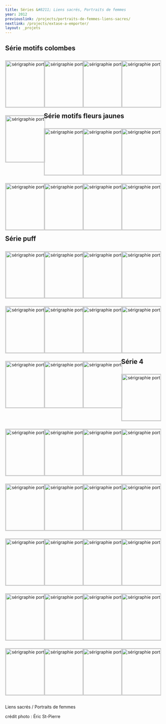 ```yaml
---
title: Séries &#8211; Liens sacrés, Portraits de femmes
year: 2012
previouslink: /projects/portraits-de-femmes-liens-sacres/
nextlink: /projects/extase-a-emporter/
layout: _projets
---
```

<h2>Série motifs colombes</h2>
<style type='text/css'> #gallery-1 {margin: auto;}#gallery-1 .gallery-item {float: left;margin-top: 10px;text-align: center;width: 25%;}#gallery-1 img {border: 2px solid #cfcfcf;}#gallery-1 .gallery-caption {margin-left: 0;}</style>
		<div id='gallery-1' class='gallery galleryid-684 gallery-columns-4 gallery-size-thumbnail'><dl class='gallery-item'>
			<dt class='gallery-icon'>
				<a rel="prettyPhoto[slides]" href='/wp-content/uploads/2015/01/serie-liens-sacres-12.jpg' title='eve_motif_colombes'><img width="150" height="150" src="/wp-content/uploads/2015/01/serie-liens-sacres-12-150x150.jpg" class="attachment-thumbnail" alt="sérigraphie portrait" /></a>
			</dt></dl><dl class='gallery-item'>
			<dt class='gallery-icon'>
				<a rel="prettyPhoto[slides]" href='/wp-content/uploads/2015/01/serie-liens-sacres-13.jpg' title='martine_motif_colombes'><img width="150" height="150" src="/wp-content/uploads/2015/01/serie-liens-sacres-13-150x150.jpg" class="attachment-thumbnail" alt="sérigraphie portrait" /></a>
			</dt></dl><dl class='gallery-item'>
			<dt class='gallery-icon'>
				<a rel="prettyPhoto[slides]" href='/wp-content/uploads/2015/01/serie-liens-sacres-15.jpg' title='myriam_motif_colombes'><img width="150" height="150" src="/wp-content/uploads/2015/01/serie-liens-sacres-15-150x150.jpg" class="attachment-thumbnail" alt="sérigraphie portrait" /></a>
			</dt></dl><dl class='gallery-item'>
			<dt class='gallery-icon'>
				<a rel="prettyPhoto[slides]" href='/wp-content/uploads/2015/01/serie-liens-sacres-16.jpg' title='julie_motif_colombes'><img width="150" height="150" src="/wp-content/uploads/2015/01/serie-liens-sacres-16-150x150.jpg" class="attachment-thumbnail" alt="sérigraphie portrait" /></a>
			</dt></dl><dl class='gallery-item'>
			<dt class='gallery-icon'>
				<a rel="prettyPhoto[slides]" href='/wp-content/uploads/2015/01/serie-liens-sacres-36.jpg' title='carole_motif_colombes'><img width="150" height="150" src="/wp-content/uploads/2015/01/serie-liens-sacres-36-150x150.jpg" class="attachment-thumbnail" alt="sérigraphie portrait" /></a>
			</dt></dl>
		</div>
<h2>Série motifs fleurs jaunes</h2>
<style type='text/css'>#gallery-2 {margin: auto;}#gallery-2 .gallery-item {float: left;margin-top: 10px;text-align: center;width: 25%;}#gallery-2 img {border: 2px solid #cfcfcf;}#gallery-2 .gallery-caption {margin-left: 0;}</style>
		<!-- see gallery_shortcode() in wp-includes/media.php -->
		<div id='gallery-2' class='gallery galleryid-684 gallery-columns-4 gallery-size-thumbnail'><dl class='gallery-item'>
			<dt class='gallery-icon'>
				<a rel="prettyPhoto[slides]" href='/wp-content/uploads/2015/01/serie-liens-sacres-25.jpg' title='julie_motifs_fleurs_jaunes'><img width="150" height="150" src="/wp-content/uploads/2015/01/serie-liens-sacres-25-150x150.jpg" class="attachment-thumbnail" alt="sérigraphie portrait" /></a>
			</dt></dl><dl class='gallery-item'>
			<dt class='gallery-icon'>
				<a rel="prettyPhoto[slides]" href='/wp-content/uploads/2015/01/serie-liens-sacres-26.jpg' title='martine_motifs_fleurs_jaunes'><img width="150" height="150" src="/wp-content/uploads/2015/01/serie-liens-sacres-26-150x150.jpg" class="attachment-thumbnail" alt="sérigraphie portrait" /></a>
			</dt></dl><dl class='gallery-item'>
			<dt class='gallery-icon'>
				<a rel="prettyPhoto[slides]" href='/wp-content/uploads/2015/01/serie-liens-sacres-27.jpg' title='lucienne_motifs_fleurs_jaunes'><img width="150" height="150" src="/wp-content/uploads/2015/01/serie-liens-sacres-27-150x150.jpg" class="attachment-thumbnail" alt="sérigraphie portrait" /></a>
			</dt></dl><dl class='gallery-item'>
			<dt class='gallery-icon'>
				<a rel="prettyPhoto[slides]" href='/wp-content/uploads/2015/01/serie-liens-sacres-29.jpg' title='myriam_motifs_fleurs_jaunes'><img width="150" height="150" src="/wp-content/uploads/2015/01/serie-liens-sacres-29-150x150.jpg" class="attachment-thumbnail" alt="sérigraphie portrait" /></a>
			</dt></dl><dl class='gallery-item'>
			<dt class='gallery-icon'>
				<a rel="prettyPhoto[slides]" href='/wp-content/uploads/2015/01/serie-liens-sacres-30.jpg' title='maude_motifs_fleurs_jaunes'><img width="150" height="150" src="/wp-content/uploads/2015/01/serie-liens-sacres-30-150x150.jpg" class="attachment-thumbnail" alt="sérigraphie portrait" /></a>
			</dt></dl><dl class='gallery-item'>
			<dt class='gallery-icon'>
				<a rel="prettyPhoto[slides]" href='/wp-content/uploads/2015/01/serie-liens-sacres-31.jpg' title='carole_motifs_fleurs_jaunes'><img width="150" height="150" src="/wp-content/uploads/2015/01/serie-liens-sacres-31-150x150.jpg" class="attachment-thumbnail" alt="sérigraphie portrait" /></a>
			</dt></dl><dl class='gallery-item'>
			<dt class='gallery-icon'>
				<a rel="prettyPhoto[slides]" href='/wp-content/uploads/2015/01/serie-liens-sacres-32.jpg' title='marie-pierre_motifs_fleurs_jaunes'><img width="150" height="150" src="/wp-content/uploads/2015/01/serie-liens-sacres-32-150x150.jpg" class="attachment-thumbnail" alt="sérigraphie portrait" /></a>
			</dt></dl>
		</div>
<h2>Série puff</h2>
<style type='text/css'>#gallery-3 {margin: auto;}#gallery-3 .gallery-item {float: left;margin-top: 10px;text-align: center;width: 25%;}#gallery-3 img {border: 2px solid #cfcfcf;}#gallery-3 .gallery-caption {margin-left: 0;}</style>
		<!-- see gallery_shortcode() in wp-includes/media.php -->
		<div id='gallery-3' class='gallery galleryid-684 gallery-columns-4 gallery-size-thumbnail'><dl class='gallery-item'>
			<dt class='gallery-icon'>
				<a rel="prettyPhoto[slides]" href='/wp-content/uploads/2015/01/serie-liens-sacres-1.jpg' title='martine_puff'><img width="150" height="150" src="/wp-content/uploads/2015/01/serie-liens-sacres-1-150x150.jpg" class="attachment-thumbnail" alt="sérigraphie portrait" /></a>
			</dt></dl><dl class='gallery-item'>
			<dt class='gallery-icon'>
				<a rel="prettyPhoto[slides]" href='/wp-content/uploads/2015/01/serie-liens-sacres-2.jpg' title='lucienne_puff'><img width="150" height="150" src="/wp-content/uploads/2015/01/serie-liens-sacres-2-150x150.jpg" class="attachment-thumbnail" alt="sérigraphie portrait" /></a>
			</dt></dl><dl class='gallery-item'>
			<dt class='gallery-icon'>
				<a rel="prettyPhoto[slides]" href='/wp-content/uploads/2015/01/serie-liens-sacres-3.jpg' title='maude_puff'><img width="150" height="150" src="/wp-content/uploads/2015/01/serie-liens-sacres-3-150x150.jpg" class="attachment-thumbnail" alt="sérigraphie portrait" /></a>
			</dt></dl><dl class='gallery-item'>
			<dt class='gallery-icon'>
				<a rel="prettyPhoto[slides]" href='/wp-content/uploads/2015/01/serie-liens-sacres-4.jpg' title='réjeanne_puff'><img width="150" height="150" src="/wp-content/uploads/2015/01/serie-liens-sacres-4-150x150.jpg" class="attachment-thumbnail" alt="sérigraphie portrait" /></a>
			</dt></dl><dl class='gallery-item'>
			<dt class='gallery-icon'>
				<a rel="prettyPhoto[slides]" href='/wp-content/uploads/2015/01/serie-liens-sacres-5.jpg' title='marie-pierre_puff'><img width="150" height="150" src="/wp-content/uploads/2015/01/serie-liens-sacres-5-150x150.jpg" class="attachment-thumbnail" alt="sérigraphie portrait" /></a>
			</dt></dl><dl class='gallery-item'>
			<dt class='gallery-icon'>
				<a rel="prettyPhoto[slides]" href='/wp-content/uploads/2015/01/serie-liens-sacres-6.jpg' title='eve_puff_rouge'><img width="150" height="150" src="/wp-content/uploads/2015/01/serie-liens-sacres-6-150x150.jpg" class="attachment-thumbnail" alt="sérigraphie portrait" /></a>
			</dt></dl><dl class='gallery-item'>
			<dt class='gallery-icon'>
				<a rel="prettyPhoto[slides]" href='/wp-content/uploads/2015/01/serie-liens-sacres-7.jpg' title='eve_puff_mauve'><img width="150" height="150" src="/wp-content/uploads/2015/01/serie-liens-sacres-7-150x150.jpg" class="attachment-thumbnail" alt="sérigraphie portrait" /></a>
			</dt></dl><dl class='gallery-item'>
			<dt class='gallery-icon'>
				<a rel="prettyPhoto[slides]" href='/wp-content/uploads/2015/01/serie-liens-sacres-8.jpg' title='carole_puff'><img width="150" height="150" src="/wp-content/uploads/2015/01/serie-liens-sacres-8-150x150.jpg" class="attachment-thumbnail" alt="sérigraphie portrait" /></a>
			</dt></dl><dl class='gallery-item'>
			<dt class='gallery-icon'>
				<a rel="prettyPhoto[slides]" href='/wp-content/uploads/2015/01/serie-liens-sacres-9.jpg' title='myriam_puff'><img width="150" height="150" src="/wp-content/uploads/2015/01/serie-liens-sacres-9-150x150.jpg" class="attachment-thumbnail" alt="sérigraphie portrait" /></a>
			</dt></dl><dl class='gallery-item'>
			<dt class='gallery-icon'>
				<a rel="prettyPhoto[slides]" href='/wp-content/uploads/2015/01/serie-liens-sacres-21.jpg' title='julie_puff'><img width="150" height="150" src="/wp-content/uploads/2015/01/serie-liens-sacres-21-150x150.jpg" class="attachment-thumbnail" alt="sérigraphie portrait" /></a>
			</dt></dl><dl class='gallery-item'>
			<dt class='gallery-icon'>
				<a rel="prettyPhoto[slides]" href='/wp-content/uploads/2015/01/serie-liens-sacres-23.jpg' title='julie_puff'><img width="150" height="150" src="/wp-content/uploads/2015/01/serie-liens-sacres-23-150x150.jpg" class="attachment-thumbnail" alt="sérigraphie portrait" /></a>
			</dt></dl>
		</div>
<h2>Série 4</h2>
<style type='text/css'>#gallery-4 {margin: auto;}#gallery-4 .gallery-item {float: left;margin-top: 10px;text-align: center;width: 25%;}#gallery-4 img {border: 2px solid #cfcfcf;}#gallery-4 .gallery-caption {margin-left: 0;}</style>
		<!-- see gallery_shortcode() in wp-includes/media.php -->
		<div id='gallery-4' class='gallery galleryid-684 gallery-columns-4 gallery-size-thumbnail'><dl class='gallery-item'>
			<dt class='gallery-icon'>
				<a rel="prettyPhoto[slides]" href='/wp-content/uploads/2015/01/serie-liens-sacres-10.jpg' title='réjeanne_série-4_flocage'><img width="150" height="150" src="/wp-content/uploads/2015/01/serie-liens-sacres-10-150x150.jpg" class="attachment-thumbnail" alt="sérigraphie portrait" /></a>
			</dt></dl><dl class='gallery-item'>
			<dt class='gallery-icon'>
				<a rel="prettyPhoto[slides]" href='/wp-content/uploads/2015/01/serie-liens-sacres-11.jpg' title='maude_série-4_fleurs'><img width="150" height="150" src="/wp-content/uploads/2015/01/serie-liens-sacres-11-150x150.jpg" class="attachment-thumbnail" alt="sérigraphie portrait" /></a>
			</dt></dl><dl class='gallery-item'>
			<dt class='gallery-icon'>
				<a rel="prettyPhoto[slides]" href='/wp-content/uploads/2015/01/serie-liens-sacres-14.jpg' title='julie_série-4_arabesques'><img width="150" height="150" src="/wp-content/uploads/2015/01/serie-liens-sacres-14-150x150.jpg" class="attachment-thumbnail" alt="sérigraphie portrait" /></a>
			</dt></dl><dl class='gallery-item'>
			<dt class='gallery-icon'>
				<a rel="prettyPhoto[slides]" href='/wp-content/uploads/2015/01/serie-liens-sacres-17.jpg' title='carole_série-4_fleurs'><img width="150" height="150" src="/wp-content/uploads/2015/01/serie-liens-sacres-17-150x150.jpg" class="attachment-thumbnail" alt="sérigraphie portrait" /></a>
			</dt></dl><dl class='gallery-item'>
			<dt class='gallery-icon'>
				<a rel="prettyPhoto[slides]" href='/wp-content/uploads/2015/01/serie-liens-sacres-18.jpg' title='réjeanne_série-4_fleurs'><img width="150" height="150" src="/wp-content/uploads/2015/01/serie-liens-sacres-18-150x150.jpg" class="attachment-thumbnail" alt="sérigraphie portrait" /></a>
			</dt></dl><dl class='gallery-item'>
			<dt class='gallery-icon'>
				<a rel="prettyPhoto[slides]" href='/wp-content/uploads/2015/01/serie-liens-sacres-19.jpg' title='martine_série-4_fleurs'><img width="150" height="150" src="/wp-content/uploads/2015/01/serie-liens-sacres-19-150x150.jpg" class="attachment-thumbnail" alt="sérigraphie portrait" /></a>
			</dt></dl><dl class='gallery-item'>
			<dt class='gallery-icon'>
				<a rel="prettyPhoto[slides]" href='/wp-content/uploads/2015/01/serie-liens-sacres-20.jpg' title='maude_série-4_fleurs'><img width="150" height="150" src="/wp-content/uploads/2015/01/serie-liens-sacres-20-150x150.jpg" class="attachment-thumbnail" alt="sérigraphie portrait" /></a>
			</dt></dl><dl class='gallery-item'>
			<dt class='gallery-icon'>
				<a rel="prettyPhoto[slides]" href='/wp-content/uploads/2015/01/serie-liens-sacres-22.jpg' title='réjeanne_série-4_flocage'><img width="150" height="150" src="/wp-content/uploads/2015/01/serie-liens-sacres-22-150x150.jpg" class="attachment-thumbnail" alt="sérigraphie portrait" /></a>
			</dt></dl><dl class='gallery-item'>
			<dt class='gallery-icon'>
				<a rel="prettyPhoto[slides]" href='/wp-content/uploads/2015/01/serie-liens-sacres-24.jpg' title='julie_série-4_flocage'><img width="150" height="150" src="/wp-content/uploads/2015/01/serie-liens-sacres-24-150x150.jpg" class="attachment-thumbnail" alt="sérigraphie portrait" /></a>
			</dt></dl><dl class='gallery-item'>
			<dt class='gallery-icon'>
				<a rel="prettyPhoto[slides]" href='/wp-content/uploads/2015/01/serie-liens-sacres-28.jpg' title='maude_série-4_fleurs'><img width="150" height="150" src="/wp-content/uploads/2015/01/serie-liens-sacres-28-150x150.jpg" class="attachment-thumbnail" alt="sérigraphie portrait" /></a>
			</dt></dl><dl class='gallery-item'>
			<dt class='gallery-icon'>
				<a rel="prettyPhoto[slides]" href='/wp-content/uploads/2015/01/serie-liens-sacres-33.jpg' title='martine_série-4_fleurs'><img width="150" height="150" src="/wp-content/uploads/2015/01/serie-liens-sacres-33-150x150.jpg" class="attachment-thumbnail" alt="sérigraphie portrait" /></a>
			</dt></dl><dl class='gallery-item'>
			<dt class='gallery-icon'>
				<a rel="prettyPhoto[slides]" href='/wp-content/uploads/2015/01/serie-liens-sacres-34.jpg' title='julie_série-4_fleurs'><img width="150" height="150" src="/wp-content/uploads/2015/01/serie-liens-sacres-34-150x150.jpg" class="attachment-thumbnail" alt="sérigraphie portrait" /></a>
			</dt></dl><dl class='gallery-item'>
			<dt class='gallery-icon'>
				<a rel="prettyPhoto[slides]" href='/wp-content/uploads/2015/01/serie-liens-sacres-35.jpg' title='marie-pierre_série-4_arabesques'><img width="150" height="150" src="/wp-content/uploads/2015/01/serie-liens-sacres-35-150x150.jpg" class="attachment-thumbnail" alt="sérigraphie portrait" /></a>
			</dt></dl><dl class='gallery-item'>
			<dt class='gallery-icon'>
				<a rel="prettyPhoto[slides]" href='/wp-content/uploads/2015/01/serie-liens-sacres-37.jpg' title='lucienne_série-4_fleurs'><img width="150" height="150" src="/wp-content/uploads/2015/01/serie-liens-sacres-37-150x150.jpg" class="attachment-thumbnail" alt="sérigraphie portrait" /></a>
			</dt></dl><dl class='gallery-item'>
			<dt class='gallery-icon'>
				<a rel="prettyPhoto[slides]" href='/wp-content/uploads/2015/01/serie-liens-sacres-38.jpg' title='réjeanne_série-4_arabesques'><img width="150" height="150" src="/wp-content/uploads/2015/01/serie-liens-sacres-38-150x150.jpg" class="attachment-thumbnail" alt="sérigraphie portrait" /></a>
			</dt></dl><dl class='gallery-item'>
			<dt class='gallery-icon'>
				<a rel="prettyPhoto[slides]" href='/wp-content/uploads/2015/01/serie-liens-sacres-39.jpg' title='marie-pierre_série-4_fleurs'><img width="150" height="150" src="/wp-content/uploads/2015/01/serie-liens-sacres-39-150x150.jpg" class="attachment-thumbnail" alt="sérigraphie portrait" /></a>
			</dt></dl><dl class='gallery-item'>
			<dt class='gallery-icon'>
				<a rel="prettyPhoto[slides]" href='/wp-content/uploads/2015/01/serie-liens-sacres-40.jpg' title='eve_série-4_leopard'><img width="150" height="150" src="/wp-content/uploads/2015/01/serie-liens-sacres-40-150x150.jpg" class="attachment-thumbnail" alt="sérigraphie portrait" /></a>
			</dt></dl><dl class='gallery-item'>
			<dt class='gallery-icon'>
				<a rel="prettyPhoto[slides]" href='/wp-content/uploads/2015/01/serie-liens-sacres-41.jpg' title='julie_série-4_motifs_rouges'><img width="150" height="150" src="/wp-content/uploads/2015/01/serie-liens-sacres-41-150x150.jpg" class="attachment-thumbnail" alt="sérigraphie portrait" /></a>
			</dt></dl><dl class='gallery-item'>
			<dt class='gallery-icon'>
				<a rel="prettyPhoto[slides]" href='/wp-content/uploads/2015/01/serie-liens-sacres-42.jpg' title='marie-pierre_série-4_tissu_fleurs'><img width="150" height="150" src="/wp-content/uploads/2015/01/serie-liens-sacres-42-150x150.jpg" class="attachment-thumbnail" alt="sérigraphie portrait" /></a>
			</dt></dl><dl class='gallery-item'>
			<dt class='gallery-icon'>
				<a rel="prettyPhoto[slides]" href='/wp-content/uploads/2015/01/serie-liens-sacres-43.jpg' title='marie-pierre_série-4_motifs'><img width="150" height="150" src="/wp-content/uploads/2015/01/serie-liens-sacres-43-150x150.jpg" class="attachment-thumbnail" alt="sérigraphie portrait" /></a>
			</dt></dl><dl class='gallery-item'>
			<dt class='gallery-icon'>
				<a rel="prettyPhoto[slides]" href='/wp-content/uploads/2015/01/serie-liens-sacres-44.jpg' title='myriam_série-4_leopard'><img width="150" height="150" src="/wp-content/uploads/2015/01/serie-liens-sacres-44-150x150.jpg" class="attachment-thumbnail" alt="sérigraphie portrait" /></a>
			</dt></dl>
			<br style='clear: both;' />
		</div>
<div class="one_half">
<p>Liens sacrés / Portraits de femmes</p>
<p>crédit photo : Éric St-Pierre</p>
</div>

